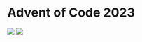 Advent of Code 2023
===================

![](https://img.shields.io/badge/stars%20⭐-40-yellow) ![](https://img.shields.io/badge/days%20completed-20-red)
